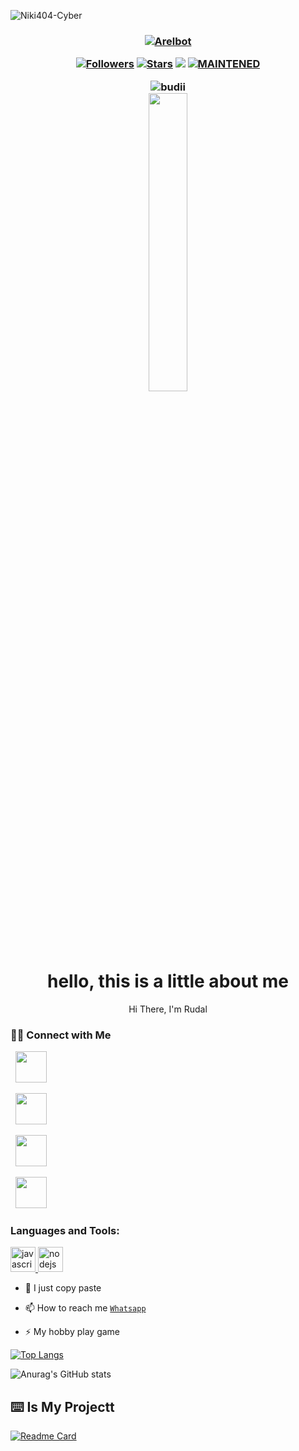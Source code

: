 <p align="left"> <img src="https://komarev.com/ghpvc/?username=Niki404-Cyber&label=Profile%20views&color=eb4d3d&style=flat-square" alt="Niki404-Cyber" /> </p>
</i></b></h3>
<h3 align="center">
</p>
<p align="center">
<a href="#"><img title="Arelbot" src="https://img.shields.io/badge/MY MUSLIM-green?colorA=%23ff0000&colorB=%23017e40&style=for-the-badge"></a>
<p align="center">
<a href="https://github.com/Rudal-XD?tab=followers"><img title="Followers" src="https://img.shields.io/github/followers/Rudal-XD?color=blue&style=flat-square"></a>
<a href="https://github.com/Rudal-XD?tab=stars/"><img title="Stars" src="https://img.shields.io/github/stars/Rudal-XD?color=red&style=flat-square"></a>
<a href="https://hits.seeyoufarm.com"><img src="https://hits.seeyoufarm.com/api/count/incr/badge.svg?url=https%3A%2F%2Fgithub.com%2FRudal-XD%2Ftermux-whatsapp-bot&count_bg=%2379C83D&title_bg=%23555555&icon=probot.svg&icon_color=%2300FF6D&title=hits&edge_flat=false"/></a>
<a href="#"><img title="MAINTENED" src="https://img.shields.io/badge/MAINTENED-YES-blue.svg"></a>


<p align="center">



<img src="http://readme-typing-svg.herokuapp.com?color=%230B80F7&center=true&vCenter=true&multiline=false&lines=WELCOME;My+name+is+Rudal;IKUTIN-SOSIALMEDIA+SAYA!!;JANGAN+LUPA+JOIN+GROUP%2C++Bwang+%3A);jangan+lupa+kasih+start+!" alt="budii">




<img src="https://telegra.ph/file/50c599c806fa178479616.jpg" width="35%" style="margin-left: auto;margin-right: auto;display: block;">
</p>

<h1 align='center'>hello, this is a little about me</h1>

<p align='center'>Hi There, I'm Rudal</p>

<p align='center'>

<h3> 🤝🏻 Connect with Me </h3>

<p align="center">
<p>
&nbsp; <a href="https://www.youtube.com" target="_blank" rel="noopener noreferrer"><img src="https://img.icons8.com/plasticine/100/000000/youtube.png" width="50" /></a>  
<p>
&nbsp; <a href="https://instagram.com/fanky_a7" target="_blank" rel="noopener noreferrer"><img src="https://img.icons8.com/plasticine/100/000000/instagram-new.png" width="50" /></a>  
<p>
&nbsp; <a href="https://wa.me/62895386194665" target="_blank" rel="noopener noreferrer"><img src="https://img.icons8.com/plasticine/100/000000/whatsapp.png" width="50" /></a>
<p>
&nbsp; <a href="https://www.facebook.com/fakhrimusthofa.fakhrimusthofa.1" target="_blank" rel="noopener noreferrer"><img src="https://img.icons8.com/plasticine/100/000000/facebook.png"  width="50" /></a>
</p>

<h3 align="left">Languages and Tools:</h3>

<p align="left"> <a href="https://developer.mozilla.org/en-US/docs/Web/JavaScript" target="_blank"> <img src="https://img.shields.io/badge/-JavaScript-black?style=flat-square&logo=javascript" alt="javascript" width="40" height="40"/> </a> <a href="https://nodejs.org" target="_blank"> <img src="https://img.shields.io/badge/-Node.js-black?style=flat-square&logo=Node.js" alt="nodejs" width="40" height="40"/> </a> </p>

- 🤝 I just copy paste

- 📫 How to reach me  [`Whatsapp`](https://wa.me/62895386194665?text=halo+bang)

- ⚡ My hobby play game

[![Top Langs](https://github-readme-stats.vercel.app/api/top-langs/?username=Rudal-XD&layout=compact)](https://github.com/Rudal-XD/islamic)

![Anurag's GitHub stats](https://github-readme-stats.vercel.app/api?username=Rudal-XD&show_icons=true&theme=aura)


## ⌨️ Is My Projectt

[![Readme Card](https://github-readme-stats.vercel.app/api/pin/?username=Rudal-XD&repo=islamic)](https://github.com/Rudal-XD/islamic)
